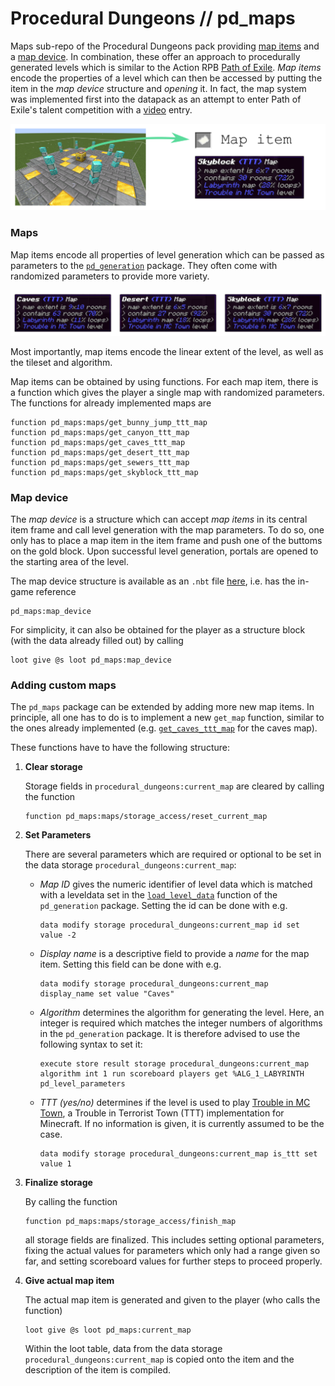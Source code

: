 # Procedural Dungeons // pd_maps

Maps sub-repo of the Procedural Dungeons pack providing [map items](#maps) and a [map device](#map-device). In combination, these offer an approach to procedurally generated levels which is similar to the Action RPB [Path of Exile](https://www.pathofexile.com/). *Map items* encode the properties of a level which can then be accessed by putting the item in the *map device* structure and *opening* it. In fact, the map system was implemented first into the datapack as an attempt to enter Path of Exile's talent competition with a [video](https://www.youtube.com/watch?v=Q7MZA2epbMU) entry.

![](../../../images/maps_overview.png)


### Maps

Map items encode all properties of level generation which can be passed as parameters to the [`pd_generation`](../pd_generation) package. They often come with randomized parameters to provide more variety.

![](../../../images/map_items.png)

Most importantly, map items encode the linear extent of the level, as well as the tileset and algorithm.

Map items can be obtained by using functions. For each map item, there is a function which gives the player a single map with randomized parameters. The functions for already implemented maps are
```mcfunction
function pd_maps:maps/get_bunny_jump_ttt_map
function pd_maps:maps/get_canyon_ttt_map
function pd_maps:maps/get_caves_ttt_map
function pd_maps:maps/get_desert_ttt_map
function pd_maps:maps/get_sewers_ttt_map
function pd_maps:maps/get_skyblock_ttt_map
```




### Map device

The *map device* is a structure which can accept *map items* in its central item frame and call level generation with the map parameters. To do so, one only has to place a map item in the item frame and push one of the buttoms on the gold block. Upon successful level generation, portals are opened to the starting area of the level.

The map device structure is available as an `.nbt` file [here](structures/map_device.nbt), i.e. has the in-game reference
```
pd_maps:map_device
```
For simplicity, it can also be obtained for the player as a structure block (with the data already filled out) by calling
```mcfunction
loot give @s loot pd_maps:map_device
```




### Adding custom maps

The `pd_maps` package can be extended by adding more new map items. In principle, all one has to do is to implement a new `get_map` function, similar to the ones already implemented (e.g. [`get_caves_ttt_map`](functions/maps/get_caves_ttt_map) for the caves map).

These functions have to have the following structure:

1. **Clear storage**

    Storage fields in `procedural_dungeons:current_map` are cleared by calling the function
    ```mcfunction
    function pd_maps:maps/storage_access/reset_current_map
    ```

2. **Set Parameters**

    There are several parameters which are required or optional to be set in the data storage `procedural_dungeons:current_map`:
    - *Map ID* gives the numeric identifier of level data which is matched with a leveldata set in the [`load_level_data`](functions/leveldata/load_level_data.mcfunction) function of the `pd_generation` package. Setting the id can be done with e.g.
        ```mcfunction
        data modify storage procedural_dungeons:current_map id set value -2
        ```
    - *Display name* is a descriptive field to provide a *name* for the map item. Setting this field can be done with e.g.
        ```mcfunction
        data modify storage procedural_dungeons:current_map display_name set value "Caves"
        ```
    - *Algorithm* determines the algorithm for generating the level. Here, an integer is required which matches the integer numbers of algorithms in the `pd_generation` package. It is therefore advised to use the following syntax to set it:
        ```mcfunction
        execute store result storage procedural_dungeons:current_map algorithm int 1 run scoreboard players get %ALG_1_LABYRINTH pd_level_parameters
        ```
    - *TTT (yes/no)* determines if the level is used to play [Trouble in MC Town](https://github.com/janattig/Trouble-In-MC-Town), a Trouble in Terrorist Town (TTT) implementation for Minecraft. If no information is given, it is currently assumed to be the case.
        ```mcfunction
        data modify storage procedural_dungeons:current_map is_ttt set value 1
        ```


3. **Finalize storage**

    By calling the function
    ```mcfunction
    function pd_maps:maps/storage_access/finish_map
    ```
    all storage fields are finalized. This includes setting optional parameters, fixing the actual values for parameters which only had a range given so far, and setting scoreboard values for further steps to proceed properly.

4. **Give actual map item**

    The actual map item is generated and given to the player (who calls the function)
    ```mcfunction
    loot give @s loot pd_maps:current_map
    ```
    Within the loot table, data from the data storage `procedural_dungeons:current_map` is copied onto the item and the description of the item is compiled.
